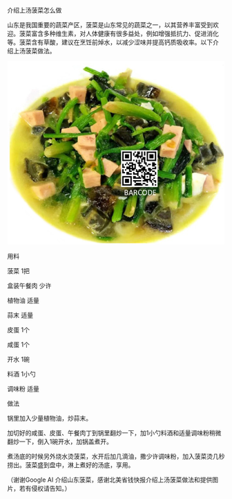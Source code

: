 介绍上汤菠菜怎么做


山东是我国重要的蔬菜产区，菠菜是山东常见的蔬菜之一，以其营养丰富受到欢迎。菠菜富含多种维生素，对人体健康有很多益处，例如增强抵抗力、促进消化等。﻿菠菜含有草酸，建议在烹饪前焯水，以减少涩味并提高钙质吸收率。以下介绍﻿上汤菠菜做法。


![介绍上汤菠菜怎么做](https://github.com/ywangnccu/ywang/blob/main/images/SPINACH.jpg)


用料 

菠菜    1把

盒装午餐肉  少许

植物油    适量

蒜末   适量

皮蛋    1个 

咸蛋   1个 

开水 1碗

料酒   1小勺

调味粉   适量

 

做法

锅里加入少量植物油，炒蒜末。

加切好的咸蛋、皮蛋、午餐肉丁到锅里翻炒一下，加1小勺料酒和适量调味粉稍微翻炒一下，倒入1碗开水，加锅盖煮开。

煮汤底的时候另外烧水烫菠菜，水开后加几滴油，撒少许调味粉，加入菠菜烫几秒捞出。菠菜盛到盘中，淋上煮好的汤底，享用。


（谢谢Google AI 介绍山东菠菜，感谢北美省钱快报介绍上汤菠菜做法和提供图片，若有侵权请告知。）
